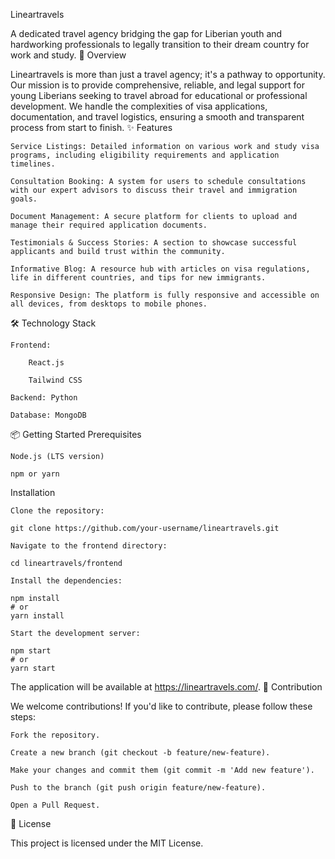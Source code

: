 Lineartravels

A dedicated travel agency bridging the gap for Liberian youth and hardworking professionals to legally transition to their dream country for work and study.
🚀 Overview

Lineartravels is more than just a travel agency; it's a pathway to opportunity. Our mission is to provide comprehensive, reliable, and legal support for young Liberians seeking to travel abroad for educational or professional development. We handle the complexities of visa applications, documentation, and travel logistics, ensuring a smooth and transparent process from start to finish.
✨ Features

    Service Listings: Detailed information on various work and study visa programs, including eligibility requirements and application timelines.

    Consultation Booking: A system for users to schedule consultations with our expert advisors to discuss their travel and immigration goals.

    Document Management: A secure platform for clients to upload and manage their required application documents.

    Testimonials & Success Stories: A section to showcase successful applicants and build trust within the community.

    Informative Blog: A resource hub with articles on visa regulations, life in different countries, and tips for new immigrants.

    Responsive Design: The platform is fully responsive and accessible on all devices, from desktops to mobile phones.

🛠️ Technology Stack

    Frontend:

        React.js

        Tailwind CSS

    Backend: Python

    Database: MongoDB
    

📦 Getting Started
Prerequisites

    Node.js (LTS version)

    npm or yarn

Installation

    Clone the repository:

    git clone https://github.com/your-username/lineartravels.git

    Navigate to the frontend directory:

    cd lineartravels/frontend

    Install the dependencies:

    npm install
    # or
    yarn install

    Start the development server:

    npm start
    # or
    yarn start

The application will be available at https://lineartravels.com/.
🤝 Contribution

We welcome contributions! If you'd like to contribute, please follow these steps:

    Fork the repository.

    Create a new branch (git checkout -b feature/new-feature).

    Make your changes and commit them (git commit -m 'Add new feature').

    Push to the branch (git push origin feature/new-feature).

    Open a Pull Request.

📄 License

This project is licensed under the MIT License.
